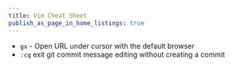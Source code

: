```yaml
---
title: Vim Cheat Sheet
publish_as_page_in_home_listings: true
---
```


- `gx` - Open URL under cursor with the default browser
- `:cq` exit git commit message editing without creating a commit